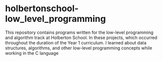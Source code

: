 # holbertonschool-low_level_programming

This repository contains programs written for the low-level programming and algorithm track at Holberton School. 
In these projects, which occurred throughout the duration of the Year 1 curriculum.
I learned about data structures, algorithms, and other low-level programming concepts while working in the C language
